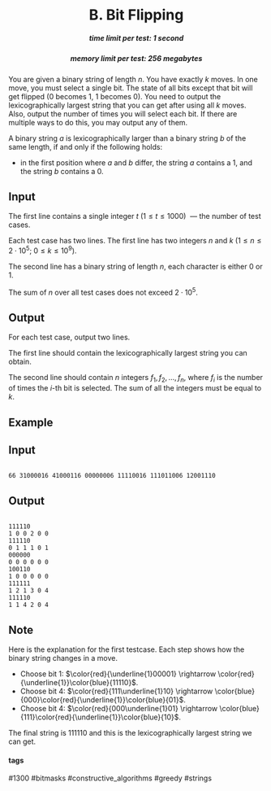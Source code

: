 <h1 style='text-align: center;'> B. Bit Flipping</h1>

<h5 style='text-align: center;'>time limit per test: 1 second</h5>
<h5 style='text-align: center;'>memory limit per test: 256 megabytes</h5>

You are given a binary string of length $n$. You have exactly $k$ moves. In one move, you must select a single bit. The state of all bits except that bit will get flipped ($0$ becomes $1$, $1$ becomes $0$). You need to output the lexicographically largest string that you can get after using all $k$ moves. Also, output the number of times you will select each bit. If there are multiple ways to do this, you may output any of them.

A binary string $a$ is lexicographically larger than a binary string $b$ of the same length, if and only if the following holds: 

* in the first position where $a$ and $b$ differ, the string $a$ contains a $1$, and the string $b$ contains a $0$.
## Input

The first line contains a single integer $t$ ($1 \le t \le 1000$)  — the number of test cases.

Each test case has two lines. The first line has two integers $n$ and $k$ ($1 \leq n \leq 2 \cdot 10^5$; $0 \leq k \leq 10^9$).

The second line has a binary string of length $n$, each character is either $0$ or $1$.

The sum of $n$ over all test cases does not exceed $2 \cdot 10^5$.

## Output

For each test case, output two lines.

The first line should contain the lexicographically largest string you can obtain.

The second line should contain $n$ integers $f_1, f_2, \ldots, f_n$, where $f_i$ is the number of times the $i$-th bit is selected. The sum of all the integers must be equal to $k$.

## Example

## Input


```

66 31000016 41000116 00000006 11110016 111011006 12001110
```
## Output


```

111110
1 0 0 2 0 0 
111110
0 1 1 1 0 1 
000000
0 0 0 0 0 0 
100110
1 0 0 0 0 0 
111111
1 2 1 3 0 4 
111110
1 1 4 2 0 4
```
## Note

Here is the explanation for the first testcase. Each step shows how the binary string changes in a move.

* Choose bit $1$: $\color{red}{\underline{1}00001} \rightarrow \color{red}{\underline{1}}\color{blue}{11110}$.
* Choose bit $4$: $\color{red}{111\underline{1}10} \rightarrow \color{blue}{000}\color{red}{\underline{1}}\color{blue}{01}$.
* Choose bit $4$: $\color{red}{000\underline{1}01} \rightarrow \color{blue}{111}\color{red}{\underline{1}}\color{blue}{10}$.

 The final string is $111110$ and this is the lexicographically largest string we can get.

#### tags 

#1300 #bitmasks #constructive_algorithms #greedy #strings 